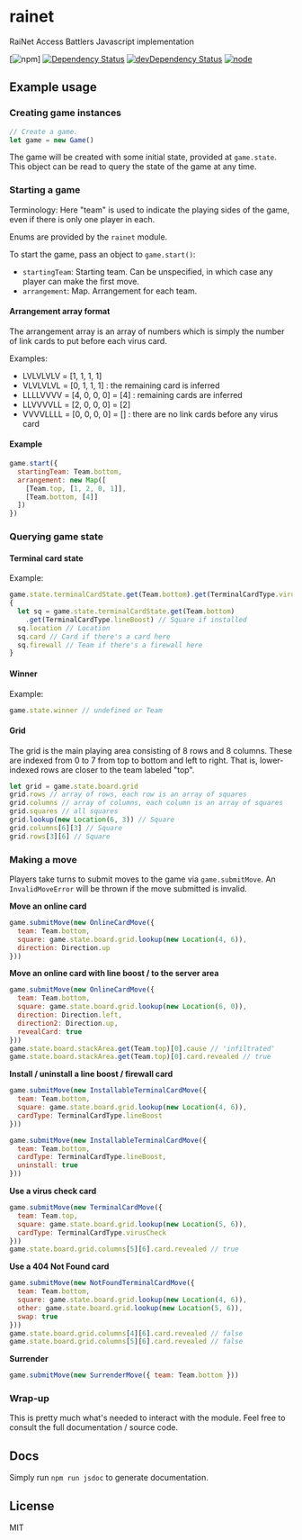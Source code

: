 # rainet

RaiNet Access Battlers Javascript implementation

[![npm](https://img.shields.io/npm/v/rainet.svg?style=flat-square)]
[![Dependency Status](https://img.shields.io/david/seangenabe/rainet.svg?style=flat-square)](https://david-dm.org/seangenabe/rainet)
[![devDependency Status](https://img.shields.io/david/dev/seangenabe/rainet.svg?style=flat-square)](https://david-dm.org/seangenabe/rainet#info=devDependencies)
[![node](https://img.shields.io/node/v/rainet.svg?style=flat-square)](https://nodejs.org/en/download/)

## Example usage

### Creating game instances

```javascript
// Create a game.
let game = new Game()
```

The game will be created with some initial state, provided at `game.state`. This object can be read to query the state of the game at any time.

### Starting a game

Terminology: Here "team" is used to indicate the playing sides of the game, even if there is only one player in each.

Enums are provided by the `rainet` module.

To start the game, pass an object to `game.start()`:
* `startingTeam`: Starting team. Can be unspecified, in which case any player can make the first move.
* `arrangement`: Map. Arrangement for each team.

#### Arrangement array format

The arrangement array is an array of numbers which is simply the number of link cards to put before each virus card.

Examples:
* LVLVLVLV = [1, 1, 1, 1]
* VLVLVLVL = [0, 1, 1, 1] : the remaining card is inferred
* LLLLVVVV = [4, 0, 0, 0] = [4] : remaining cards are inferred
* LLVVVVLL = [2, 0, 0, 0] = [2]
* VVVVLLLL = [0, 0, 0, 0] = [] : there are no link cards before any virus card

#### Example

```javascript
game.start({
  startingTeam: Team.bottom,
  arrangement: new Map([
    [Team.top, [1, 2, 0, 1]],
    [Team.bottom, [4]]
  ])
})
```

### Querying game state

#### Terminal card state

Example:
```javascript
game.state.terminalCardState.get(Team.bottom).get(TerminalCardType.virusCheck) // boolean
{
  let sq = game.state.terminalCardState.get(Team.bottom)
    .get(TerminalCardType.lineBoost) // Square if installed
  sq.location // Location
  sq.card // Card if there's a card here
  sq.firewall // Team if there's a firewall here
}
```

#### Winner

Example:
```javascript
game.state.winner // undefined or Team
```

#### Grid

The grid is the main playing area consisting of 8 rows and 8 columns. These are indexed from 0 to 7 from top to bottom and left to right. That is, lower-indexed rows are closer to the team labeled "top".

```javascript
let grid = game.state.board.grid
grid.rows // array of rows, each row is an array of squares
grid.columns // array of columns, each column is an array of squares
grid.squares // all squares
grid.lookup(new Location(6, 3)) // Square
grid.columns[6][3] // Square
grid.rows[3][6] // Square
```

### Making a move

Players take turns to submit moves to the game via `game.submitMove`. An `InvalidMoveError` will be thrown if the move submitted is invalid.

**Move an online card**

```javascript
game.submitMove(new OnlineCardMove({
  team: Team.bottom,
  square: game.state.board.grid.lookup(new Location(4, 6)),
  direction: Direction.up
}))
```

**Move an online card with line boost / to the server area**

```javascript
game.submitMove(new OnlineCardMove({
  team: Team.bottom,
  square: game.state.board.grid.lookup(new Location(6, 0)),
  direction: Direction.left,
  direction2: Direction.up,
  revealCard: true
}))
game.state.board.stackArea.get(Team.top)[0].cause // 'infiltrated'
game.state.board.stackArea.get(Team.top)[0].card.revealed // true
```

**Install / uninstall a line boost / firewall card**

```javascript
game.submitMove(new InstallableTerminalCardMove({
  team: Team.bottom,
  square: game.state.board.grid.lookup(new Location(4, 6)),
  cardType: TerminalCardType.lineBoost
}))

game.submitMove(new InstallableTerminalCardMove({
  team: Team.bottom,
  cardType: TerminalCardType.lineBoost,
  uninstall: true
}))
```
**Use a virus check card**

```javascript
game.submitMove(new TerminalCardMove({
  team: Team.top,
  square: game.state.board.grid.lookup(new Location(5, 6)),
  cardType: TerminalCardType.virusCheck
}))
game.state.board.grid.columns[5][6].card.revealed // true
```

**Use a 404 Not Found card**

```javascript
game.submitMove(new NotFoundTerminalCardMove({
  team: Team.bottom,
  square: game.state.board.grid.lookup(new Location(4, 6)),
  other: game.state.board.grid.lookup(new Location(5, 6)),
  swap: true
}))
game.state.board.grid.columns[4][6].card.revealed // false
game.state.board.grid.columns[5][6].card.revealed // false
```

**Surrender**

```javascript
game.submitMove(new SurrenderMove({ team: Team.bottom }))
```

### Wrap-up

This is pretty much what's needed to interact with the module. Feel free to consult the full documentation / source code.

## Docs

Simply run `npm run jsdoc` to generate documentation.

## License

MIT
